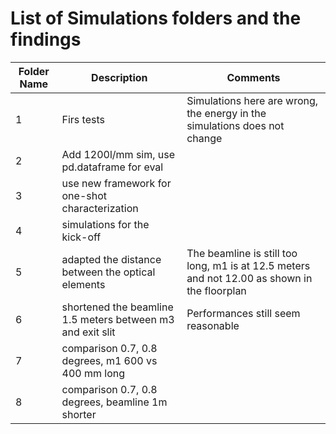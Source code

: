 # List of Simulations folders and the findings


| Folder Name   | Description    | Comments |
|-----|----------------------|----------------------|
| 1 | Firs tests  | Simulations here are wrong, the energy in the simulations does not change | 
| 2 | Add 1200l/mm sim, use pd.dataframe for eval  |              |
| 3 | use new framework for one-shot characterization  |              |
| 4 | simulations for the kick-off  |              |
| 5 | adapted the distance between the optical elements  |    The beamline is still too long, m1 is at 12.5 meters and not 12.00 as shown in the floorplan         |
| 6 | shortened the beamline 1.5 meters between m3 and exit slit  |  Performances still seem reasonable    |
| 7 | comparison 0.7, 0.8 degrees, m1 600 vs 400 mm long  |      |
| 8 | comparison 0.7, 0.8 degrees, beamline 1m shorter  |      |

